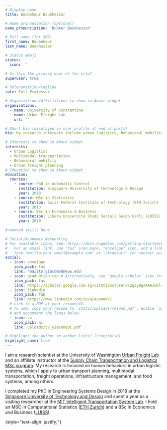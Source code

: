 ```yaml
---
# Display name
title: Boubekeur Boukhezzar

# Name pronunciation (optional)
name_pronunciation: 'Bubker Boukhezzar'

# Full name (for SEO)
first_name: Boubekeur
last_name: Boukhezzar

# Status emoji
status:
  icon: ''

# Is this the primary user of the site?
superuser: true

# Role/position/tagline
role: Full Professor

# Organizations/Affiliations to show in About widget
organizations:
  - name: University of Constantine
  - name: Urban Freight Lab
    url: ''

# Short bio (displayed in user profile at end of posts)
bio: My research interests include urban logistics, behavioral mobility, transportation systems.

# Interests to show in About widget
interests:
  - Urban Logistics
  - Multimodal transportation
  - Behavioral mobility
  - Urban freight planning
# Education to show in About widget
education:
  courses:
    - course: PhD in Automatic Control
      institution: Singapore University of Technology & Design
      year: 2018
    - course: MSc in Statistics
      institution: Swiss Federal Institute of Technology (ETH Zurich)
      year: 2013
    - course: BSc in Economics & Business
      institution: Libera Universitá Studi Sociali Guido Carli (LUISS)
      year: 2010

#removed skills here

# Social/Academic Networking
# For available icons, see: https://docs.hugoblox.com/getting-started/page-builder/#icons
#   For an email link, use "fas" icon pack, "envelope" icon, and a link in the
#   form "mailto:your-email@example.com" or "/#contact" for contact widget.
social:
  - icon: envelope
    icon_pack: fas
    link: 'mailto:giacomod@euw.edu'
  - icon: graduation-cap # Alternatively, use `google-scholar` icon from `ai` icon pack
    icon_pack: fas
    link: https://scholar.google.com.sg/citations?user=K2gZyBgAAAAJ&hl=en
  - icon: linkedin
    icon_pack: fab
    link: https://www.linkedin.com/in/giacomodc/
  # Link to a PDF of your resume/CV.
  # To use: copy your resume to `static/uploads/resume.pdf`, enable `ai` icons in `params.yaml`,
  # and uncomment the lines below.
  - icon: cv
    icon_pack: ai
    link: uploads/cv_GiacomoDC.pdf

# Highlight the author in author lists? (true/false)
highlight_name: true
---
```


I am a research scientist at the University of Washington [Urban Freight Lab](https://urbanfreightlab.com/) and an affiliate instructor at the [Supply Chain Transportation and Logistics MSc program](https://www.supply-chain-transportation.uw.edu/). My research is focused on human behaviors in urban logistic systems, which I apply to urban transport planning, multimodal transportation, freight operations, infrastructure management, and food systems, among others.

I completed my PhD in Engineering Systems Design in 2018 at the [Singapore University of Technology and Design](https://esd.sutd.edu.sg/) and spent a year as a visiting researcher at the [MIT Intelligent Transportation System Lab](https://www.its.mit.edu/). I hold an MSC in Computational Statistics ([ETH Zurich](https://math.ethz.ch/sfs)) and a BSc in Economics and Business ([LUISS](https://economiaefinanza.luiss.it/)).



{style="text-align: justify;"}
